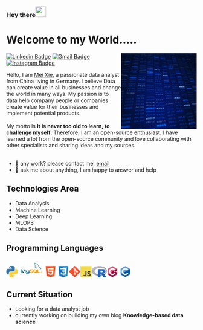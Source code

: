 ###  Hey there<img src="https://media.giphy.com/media/hvRJCLFzcasrR4ia7z/giphy.gif" width="28px" height="28px">

<h1>Welcome to my World.....</h1> 

<img src = 'https://github.com/xiemei1/xiemei1/blob/master/imgs/giphy.gif' alt = 'Awesome Matrix Code' align='right' height="200" width="200"/>

[![Linkedin Badge](https://img.shields.io/badge/-MeiXie-blue?style=flat-square&logo=Linkedin&logoColor=White&link=https://www.linkedin.com/in/mei-867253189/)](https://www.linkedin.com/in/mei-867253189/) [![Gmail Badge](https://img.shields.io/badge/-xiemei0728@gmail.com-c14438?style=flat-square&logo=Gmail&logoColor=white&link=mailto:asterp04@gmail.com)](mailto:asterp04@gmail.com) [![Instagram Badge](https://img.shields.io/badge/-xie_dahua-purple?style=flat-square&logo=Instagram&logoColor=White&link=https://www.instagram.com/xie_dahua/)](https://www.instagram.com/xie_dahua/)

<div style="text-align: left">
Hello, I am <a href =''>Mei Xie</a>, a passionate data analyst from China living in Germany. I believe Data can create value in all businesses and change the world in many ways. My passion is to data help company people or companies create value for their businesses and implement potential products.
</br>
</br>
My motto is <b>it is never too old to learn, to challenge myself</b>. Therefore, I am an open-source enthusiast. I have learned a lot from the open-source community and love collaborating with other specialists and sharing ideas and my sources.
</div>
</br>


- 💼 any work? please contact me, [email](mailto:xiemayer@163.com) 
- 💬 ask me about anything, I am happy to answer and help

## Technologies Area
* Data Analysis
* Machine Learning
* Deep Learning
* MLOPS
* Data Science

## Programming Languages
<img src = 'https://github.com/xiemei1/xiemei1/blob/master/imgs/python.png' height='30'/><img src = 'https://github.com/xiemei1/xiemei1/blob/master/imgs/MySQL.svg' height='48'/><img src = 'https://github.com/xiemei1/xiemei1/blob/master/imgs/html.svg' width='30'/>
<img src = 'https://github.com/xiemei1/xiemei1/blob/master/imgs/css.svg' width='30'/><img src = 'https://github.com/xiemei1/xiemei1/blob/master/imgs/git.svg' width='30'/><img src = 'https://github.com/xiemei1/xiemei1/blob/master/imgs/js.svg' width='30'/><img src = 'https://github.com/xiemei1/xiemei1/blob/master/imgs/R.png' width='40'/><img src = 'https://github.com/xiemei1/xiemei1/blob/master/imgs/cpp.svg' width='30'/>
<img src = 'https://github.com/xiemei1/xiemei1/blob/master/imgs/c-original.svg' width='30'/>

## Current Situation
* Looking for a data analyst job
* currently working on  building  my own blog  **Knowledge-based data science**  







